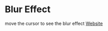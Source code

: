 # Blur Effect
move the cursor to see the blur effect
[Website](https://neeteshkaushik.github.io/blur-effect)
